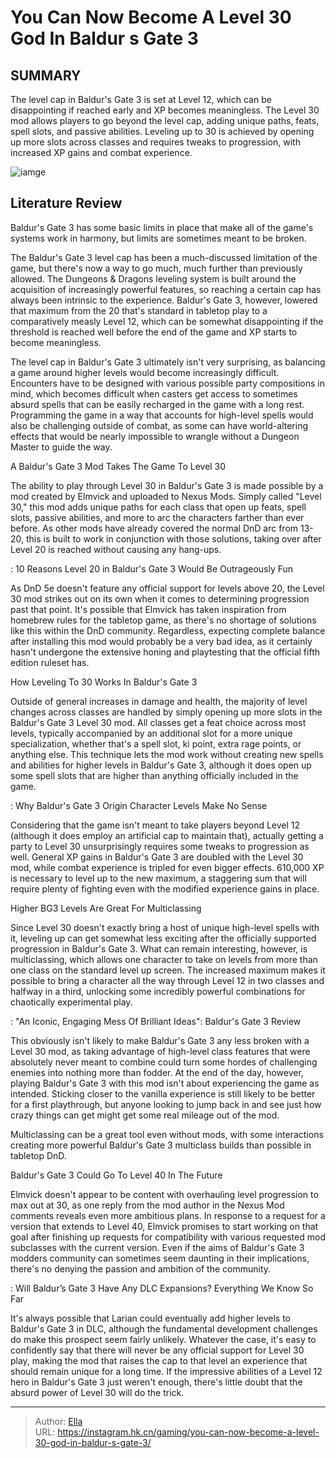 # You Can Now Become A Level 30 God In Baldur s Gate 3


## SUMMARY 



  The level cap in Baldur&#39;s Gate 3 is set at Level 12, which can be disappointing if reached early and XP becomes meaningless.   The Level 30 mod allows players to go beyond the level cap, adding unique paths, feats, spell slots, and passive abilities.   Leveling up to 30 is achieved by opening up more slots across classes and requires tweaks to progression, with increased XP gains and combat experience.  

![iamge](https://static1.srcdn.com/wordpress/wp-content/uploads/2023/11/you-can-now-become-a-level-30-god-in-baldur-s-gate-3.jpg)

## Literature Review

Baldur&#39;s Gate 3 has some basic limits in place that make all of the game&#39;s systems work in harmony, but limits are sometimes meant to be broken.




The Baldur&#39;s Gate 3 level cap has been a much-discussed limitation of the game, but there&#39;s now a way to go much, much further than previously allowed. The Dungeons &amp; Dragons leveling system is built around the acquisition of increasingly powerful features, so reaching a certain cap has always been intrinsic to the experience. Baldur&#39;s Gate 3, however, lowered that maximum from the 20 that&#39;s standard in tabletop play to a comparatively measly Level 12, which can be somewhat disappointing if the threshold is reached well before the end of the game and XP starts to become meaningless.




The level cap in Baldur&#39;s Gate 3 ultimately isn&#39;t very surprising, as balancing a game around higher levels would become increasingly difficult. Encounters have to be designed with various possible party compositions in mind, which becomes difficult when casters get access to sometimes absurd spells that can be easily recharged in the game with a long rest. Programming the game in a way that accounts for high-level spells would also be challenging outside of combat, as some can have world-altering effects that would be nearly impossible to wrangle without a Dungeon Master to guide the way.

  


 A Baldur&#39;s Gate 3 Mod Takes The Game To Level 30 
          




The ability to play through Level 30 in Baldur&#39;s Gate 3 is made possible by a mod created by Elmvick and uploaded to Nexus Mods. Simply called &#34;Level 30,&#34; this mod adds unique paths for each class that open up feats, spell slots, passive abilities, and more to arc the characters farther than ever before. As other mods have already covered the normal DnD arc from 13-20, this is built to work in conjunction with those solutions, taking over after Level 20 is reached without causing any hang-ups.

 : 10 Reasons Level 20 in Baldur&#39;s Gate 3 Would Be Outrageously Fun

As DnD 5e doesn&#39;t feature any official support for levels above 20, the Level 30 mod strikes out on its own when it comes to determining progression past that point. It&#39;s possible that Elmvick has taken inspiration from homebrew rules for the tabletop game, as there&#39;s no shortage of solutions like this within the DnD community. Regardless, expecting complete balance after installing this mod would probably be a very bad idea, as it certainly hasn&#39;t undergone the extensive honing and playtesting that the official fifth edition ruleset has.






 How Leveling To 30 Works In Baldur&#39;s Gate 3 
          

Outside of general increases in damage and health, the majority of level changes across classes are handled by simply opening up more slots in the Baldur&#39;s Gate 3 Level 30 mod. All classes get a feat choice across most levels, typically accompanied by an additional slot for a more unique specialization, whether that&#39;s a spell slot, ki point, extra rage points, or anything else. This technique lets the mod work without creating new spells and abilities for higher levels in Baldur&#39;s Gate 3, although it does open up some spell slots that are higher than anything officially included in the game.

 : Why Baldur&#39;s Gate 3 Origin Character Levels Make No Sense

Considering that the game isn&#39;t meant to take players beyond Level 12 (although it does employ an artificial cap to maintain that), actually getting a party to Level 30 unsurprisingly requires some tweaks to progression as well. General XP gains in Baldur&#39;s Gate 3 are doubled with the Level 30 mod, while combat experience is tripled for even bigger effects. 610,000 XP is necessary to level up to the new maximum, a staggering sum that will require plenty of fighting even with the modified experience gains in place.






 Higher BG3 Levels Are Great For Multiclassing 
         

Since Level 30 doesn&#39;t exactly bring a host of unique high-level spells with it, leveling up can get somewhat less exciting after the officially supported progression in Baldur&#39;s Gate 3. What can remain interesting, however, is multiclassing, which allows one character to take on levels from more than one class on the standard level up screen. The increased maximum makes it possible to bring a character all the way through Level 12 in two classes and halfway in a third, unlocking some incredibly powerful combinations for chaotically experimental play.

 : &#34;An Iconic, Engaging Mess Of Brilliant Ideas&#34;: Baldur&#39;s Gate 3 Review

This obviously isn&#39;t likely to make Baldur&#39;s Gate 3 any less broken with a Level 30 mod, as taking advantage of high-level class features that were absolutely never meant to combine could turn some hordes of challenging enemies into nothing more than fodder. At the end of the day, however, playing Baldur&#39;s Gate 3 with this mod isn&#39;t about experiencing the game as intended. Sticking closer to the vanilla experience is still likely to be better for a first playthrough, but anyone looking to jump back in and see just how crazy things can get might get some real mileage out of the mod.






Multiclassing can be a great tool even without mods, with some interactions creating more powerful Baldur&#39;s Gate 3 multiclass builds than possible in tabletop DnD.






 Baldur&#39;s Gate 3 Could Go To Level 40 In The Future 
          

Elmvick doesn&#39;t appear to be content with overhauling level progression to max out at 30, as one reply from the mod author in the Nexus Mod comments reveals even more ambitious plans. In response to a request for a version that extends to Level 40, Elmvick promises to start working on that goal after finishing up requests for compatibility with various requested mod subclasses with the current version. Even if the aims of Baldur&#39;s Gate 3 modders community can sometimes seem daunting in their implications, there&#39;s no denying the passion and ambition of the community.




 : Will Baldur’s Gate 3 Have Any DLC Expansions? Everything We Know So Far

It&#39;s always possible that Larian could eventually add higher levels to Baldur&#39;s Gate 3 in DLC, although the fundamental development challenges do make this prospect seem fairly unlikely. Whatever the case, it&#39;s easy to confidently say that there will never be any official support for Level 30 play, making the mod that raises the cap to that level an experience that should remain unique for a long time. If the impressive abilities of a Level 12 hero in Baldur&#39;s Gate 3 just weren&#39;t enough, there&#39;s little doubt that the absurd power of Level 30 will do the trick.



---

> Author: [Ella](https://instagram.hk.cn/)  
> URL: https://instagram.hk.cn/gaming/you-can-now-become-a-level-30-god-in-baldur-s-gate-3/  


